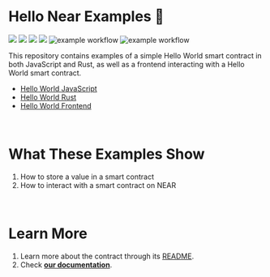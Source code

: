 # Hello Near Examples 👋 
[![](https://img.shields.io/badge/⋈%20Examples-Basics-green)](https://docs.near.org/tutorials/welcome)
[![](https://img.shields.io/badge/Contract-JS-yellow)](contract-ts)
[![](https://img.shields.io/badge/Contract-Rust-red)](contract-rs)
[![](https://img.shields.io/badge/Frontend-Next.js-blue)](frontend)
![example workflow](https://github.com/near-examples/hello-near-examples/actions/workflows/tests-ts.yml/badge.svg)
![example workflow](https://github.com/near-examples/hello-near-examples/actions/workflows/tests-rs.yml/badge.svg)

This repository contains examples of a simple Hello World smart contract in both JavaScript and Rust, as well as a frontend interacting with a Hello World smart contract. 

- [Hello World JavaScript](contract-ts)
- [Hello World Rust](contract-ts)
- [Hello World Frontend](frontend)

<br />

# What These Examples Show

1. How to store a value in a smart contract
2. How to interact with a smart contract on NEAR

<br />

# Learn More
1. Learn more about the contract through its [README](./contract-ts/README.md).
2. Check [**our documentation**](https://docs.near.org/build/welcome).
